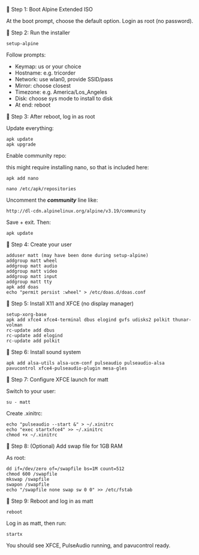
🔹 Step 1: Boot Alpine Extended ISO

At the boot prompt, choose the default option.
Login as root (no password).

🔹 Step 2: Run the installer

    setup-alpine

Follow prompts:

- Keymap: us or your choice
- Hostname: e.g. tricorder
- Network: use wlan0, provide SSID/pass
- Mirror: choose closest
- Timezone: e.g. America/Los_Angeles
- Disk: choose sys mode to install to disk
- At end: reboot

🔹 Step 3: After reboot, log in as root

Update everything:

    apk update
    apk upgrade

Enable community repo:

this might require installing nano, so that is included here:

    apk add nano

    nano /etc/apk/repositories

Uncomment the ***community*** line like:

    http://dl-cdn.alpinelinux.org/alpine/v3.19/community

Save + exit. Then:

    apk update

🔹 Step 4: Create your user

    adduser matt (may have been done during setup-alpine)
    addgroup matt wheel 
    addgroup matt audio 
    addgroup matt video 
    addgroup matt input 
    addgroup matt tty
    apk add doas
    echo "permit persist :wheel" > /etc/doas.d/doas.conf

🔹 Step 5: Install X11 and XFCE (no display manager)

    setup-xorg-base
    apk add xfce4 xfce4-terminal dbus elogind gvfs udisks2 polkit thunar-volman
    rc-update add dbus
    rc-update add elogind
    rc-update add polkit

🔹 Step 6: Install sound system

    apk add alsa-utils alsa-ucm-conf pulseaudio pulseaudio-alsa pavucontrol xfce4-pulseaudio-plugin mesa-gles

🔹 Step 7: Configure XFCE launch for matt

Switch to your user:

    su - matt

Create .xinitrc:

    echo "pulseaudio --start &" > ~/.xinitrc
    echo "exec startxfce4" >> ~/.xinitrc
    chmod +x ~/.xinitrc

🔹 Step 8: (Optional) Add swap file for 1GB RAM

As root:

    dd if=/dev/zero of=/swapfile bs=1M count=512
    chmod 600 /swapfile
    mkswap /swapfile
    swapon /swapfile
    echo "/swapfile none swap sw 0 0" >> /etc/fstab

🔹 Step 9: Reboot and log in as matt

    reboot

Log in as matt, then run:

    startx

You should see XFCE, PulseAudio running, and pavucontrol ready.



 
